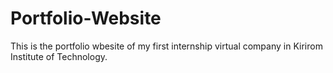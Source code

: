 # Portfolio-Website
This is the portfolio wbesite of my first internship virtual company in Kirirom Institute of Technology.
